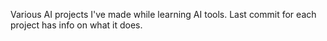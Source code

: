 Various AI projects I've made while learning AI tools. Last commit for each project has info on what it does.
